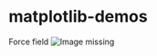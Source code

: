 # matplotlib-demos

Force field
![Image missing](https://github.com/aoskarih/matplotlib-demos/field.gif)
